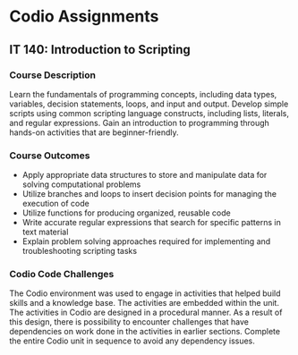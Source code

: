 # Codio Assignments

## IT 140: Introduction to Scripting

### Course Description
Learn the fundamentals of programming concepts, including data types, variables, decision statements, loops, and input and output. Develop simple scripts using common scripting language constructs, including lists, literals, and regular expressions. Gain an introduction to programming through hands-on activities that are beginner-friendly.

### Course Outcomes
* Apply appropriate data structures to store and manipulate data for solving computational problems
* Utilize branches and loops to insert decision points for managing the execution of code
* Utilize functions for producing organized, reusable code
* Write accurate regular expressions that search for specific patterns in text material
* Explain problem solving approaches required for implementing and troubleshooting scripting tasks 

### Codio Code Challenges
The Codio environment was used to engage in activities that helped build skills and a knowledge base. The activities are embedded within the unit. 
The activities in Codio are designed in a procedural manner. As a result of this design, there is possibility to encounter challenges that have dependencies on work done in the activities in earlier sections. Complete the entire Codio unit in sequence to avoid any dependency issues.